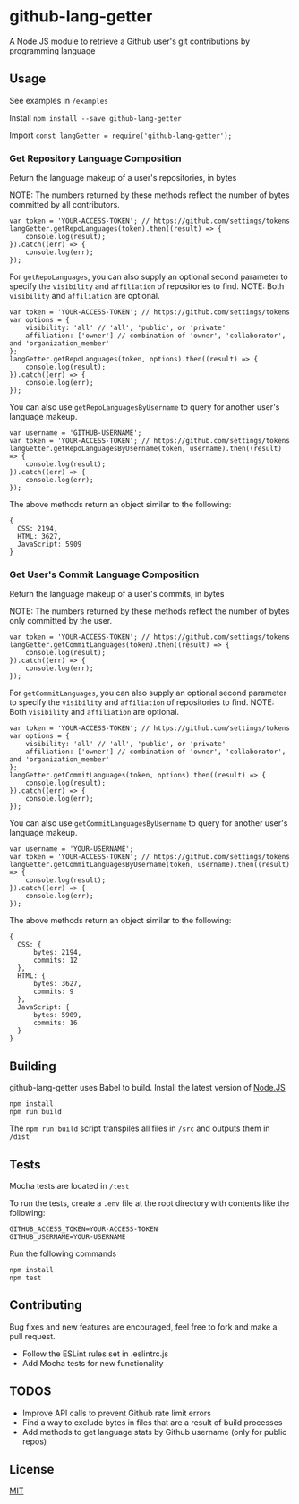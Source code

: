 # github-lang-getter

A Node.JS module to retrieve a Github user's git contributions by programming language

## Usage

See examples in `/examples`

Install `npm install --save github-lang-getter`

Import `const langGetter = require('github-lang-getter');`

### Get Repository Language Composition

Return the language makeup of a user's repositories, in bytes

NOTE: The numbers returned by these methods reflect the number of bytes committed by all contributors.

```
var token = 'YOUR-ACCESS-TOKEN'; // https://github.com/settings/tokens
langGetter.getRepoLanguages(token).then((result) => {
    console.log(result);
}).catch((err) => {
    console.log(err);
});
```

For `getRepoLanguages`, you can also supply an optional second parameter to specify the `visibility` and `affiliation` of repositories to find.
NOTE: Both `visibility` and `affiliation` are optional.

```
var token = 'YOUR-ACCESS-TOKEN'; // https://github.com/settings/tokens
var options = {
    visibility: 'all' // 'all', 'public', or 'private'
    affiliation: ['owner'] // combination of 'owner', 'collaborator', and 'organization_member'
};
langGetter.getRepoLanguages(token, options).then((result) => {
    console.log(result);
}).catch((err) => {
    console.log(err);
});
```

You can also use `getRepoLanguagesByUsername` to query for another user's language makeup.

```
var username = 'GITHUB-USERNAME';
var token = 'YOUR-ACCESS-TOKEN'; // https://github.com/settings/tokens
langGetter.getRepoLanguagesByUsername(token, username).then((result) => {
    console.log(result);
}).catch((err) => {
    console.log(err);
});
```

The above methods return an object similar to the following:

```
{
  CSS: 2194,
  HTML: 3627,
  JavaScript: 5909
}
```

### Get User's Commit Language Composition

Return the language makeup of a user's commits, in bytes

NOTE: The numbers returned by these methods reflect the number of bytes only committed by the user.

```
var token = 'YOUR-ACCESS-TOKEN'; // https://github.com/settings/tokens
langGetter.getCommitLanguages(token).then((result) => {
    console.log(result);
}).catch((err) => {
    console.log(err);
});
```

For `getCommitLanguages`, you can also supply an optional second parameter to specify the `visibility` and `affiliation` of repositories to find.
NOTE: Both `visibility` and `affiliation` are optional.

```
var token = 'YOUR-ACCESS-TOKEN'; // https://github.com/settings/tokens
var options = {
    visibility: 'all' // 'all', 'public', or 'private'
    affiliation: ['owner'] // combination of 'owner', 'collaborator', and 'organization_member'
};
langGetter.getCommitLanguages(token, options).then((result) => {
    console.log(result);
}).catch((err) => {
    console.log(err);
});
```

You can also use `getCommitLanguagesByUsername` to query for another user's language makeup.

```
var username = 'YOUR-USERNAME';
var token = 'YOUR-ACCESS-TOKEN'; // https://github.com/settings/tokens
langGetter.getCommitLanguagesByUsername(token, username).then((result) => {
    console.log(result);
}).catch((err) => {
    console.log(err);
});
```

The above methods return an object similar to the following:

```
{
  CSS: {
      bytes: 2194,
      commits: 12
  },
  HTML: {
      bytes: 3627,
      commits: 9
  },
  JavaScript: {
      bytes: 5909,
      commits: 16
  }
}
```

## Building

github-lang-getter uses Babel to build. Install the latest version of [Node.JS](https://nodejs.org/en/)

```
npm install
npm run build
```
The `npm run build` script transpiles all files in `/src` and outputs them in `/dist`

## Tests

Mocha tests are located in `/test`

To run the tests, create a `.env` file at the root directory with contents like the following:

```
GITHUB_ACCESS_TOKEN=YOUR-ACCESS-TOKEN
GITHUB_USERNAME=YOUR-USERNAME
```

Run the following commands

```
npm install
npm test
```

## Contributing

Bug fixes and new features are encouraged, feel free to fork and make a pull request.

- Follow the ESLint rules set in .eslintrc.js
- Add Mocha tests for new functionality

## TODOS

- Improve API calls to prevent Github rate limit errors
- Find a way to exclude bytes in files that are a result of build processes
- Add methods to get language stats by Github username (only for public repos)

## License

[MIT](LICENSE)
